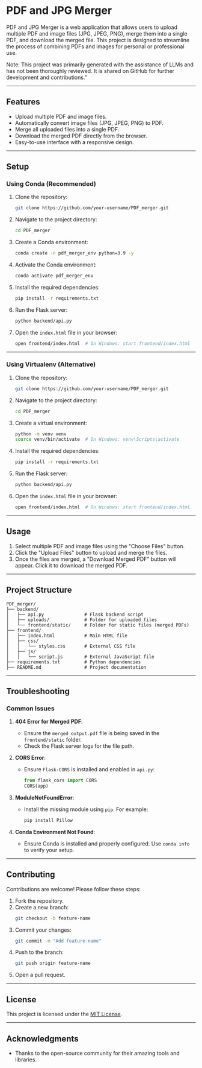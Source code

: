 # PDF and JPG Merger

PDF and JPG Merger is a web application that allows users to upload multiple PDF and image files (JPG, JPEG, PNG), merge them into a single PDF, and download the merged file. This project is designed to streamline the process of combining PDFs and images for personal or professional use.

Note: This project was primarily generated with the assistance of LLMs and has not been thoroughly reviewed. It is shared on GitHub for further development and contributions."



---

## Features

- Upload multiple PDF and image files.
- Automatically convert image files (JPG, JPEG, PNG) to PDF.
- Merge all uploaded files into a single PDF.
- Download the merged PDF directly from the browser.
- Easy-to-use interface with a responsive design.

---

## Setup

### Using Conda (Recommended)

1. Clone the repository:
    ```bash
    git clone https://github.com/your-username/PDF_merger.git
    ```
2. Navigate to the project directory:
    ```bash
    cd PDF_merger
    ```
3. Create a Conda environment:
    ```bash
    conda create -n pdf_merger_env python=3.9 -y
    ```
4. Activate the Conda environment:
    ```bash
    conda activate pdf_merger_env
    ```
5. Install the required dependencies:
    ```bash
    pip install -r requirements.txt
    ```

6. Run the Flask server:
    ```bash
    python backend/api.py
    ```

7. Open the `index.html` file in your browser:
    ```bash
    open frontend/index.html  # On Windows: start frontend/index.html
    ```

---

### Using Virtualenv (Alternative)

1. Clone the repository:
    ```bash
    git clone https://github.com/your-username/PDF_merger.git
    ```
2. Navigate to the project directory:
    ```bash
    cd PDF_merger
    ```
3. Create a virtual environment:
    ```bash
    python -m venv venv
    source venv/bin/activate  # On Windows: venv\Scripts\activate
    ```
4. Install the required dependencies:
    ```bash
    pip install -r requirements.txt
    ```

5. Run the Flask server:
    ```bash
    python backend/api.py
    ```

6. Open the `index.html` file in your browser:
    ```bash
    open frontend/index.html  # On Windows: start frontend/index.html
    ```

---

## Usage

1. Select multiple PDF and image files using the "Choose Files" button.
2. Click the "Upload Files" button to upload and merge the files.
3. Once the files are merged, a "Download Merged PDF" button will appear. Click it to download the merged PDF.

---

## Project Structure

```
PDF_merger/
├── backend/
│   ├── api.py               # Flask backend script
│   ├── uploads/             # Folder for uploaded files
│   └── frontend/static/     # Folder for static files (merged PDFs)
├── frontend/
│   ├── index.html           # Main HTML file
│   ├── css/
│   │   └── styles.css       # External CSS file
│   ├── js/
│   │   └── script.js        # External JavaScript file
├── requirements.txt         # Python dependencies
├── README.md                # Project documentation
```

---

## Troubleshooting

### Common Issues

1. **404 Error for Merged PDF**:
   - Ensure the `merged_output.pdf` file is being saved in the `frontend/static` folder.
   - Check the Flask server logs for the file path.

2. **CORS Error**:
   - Ensure `Flask-CORS` is installed and enabled in `api.py`:
     ```python
     from flask_cors import CORS
     CORS(app)
     ```

3. **ModuleNotFoundError**:
   - Install the missing module using `pip`. For example:
     ```bash
     pip install Pillow
     ```

4. **Conda Environment Not Found**:
   - Ensure Conda is installed and properly configured. Use `conda info` to verify your setup.

---

## Contributing

Contributions are welcome! Please follow these steps:

1. Fork the repository.
2. Create a new branch:
    ```bash
    git checkout -b feature-name
    ```
3. Commit your changes:
    ```bash
    git commit -m "Add feature-name"
    ```
4. Push to the branch:
    ```bash
    git push origin feature-name
    ```
5. Open a pull request.

---

## License

This project is licensed under the [MIT License](LICENSE).

---

## Acknowledgments

- Thanks to the open-source community for their amazing tools and libraries.